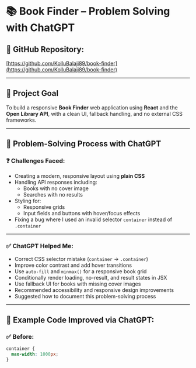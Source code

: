 # 📚 Book Finder – Problem Solving with ChatGPT

## 🔗 GitHub Repository:
[https://github.com/KolluBalaji89/book-finder](https://github.com/KolluBalaji89/book-finder)

---

## 🎯 Project Goal
To build a responsive **Book Finder** web application using **React** and the **Open Library API**, with a clean UI, fallback handling, and no external CSS frameworks.

---

## 🧠 Problem-Solving Process with ChatGPT

### ❓ Challenges Faced:
- Creating a modern, responsive layout using **plain CSS**
- Handling API responses including:
  - Books with no cover image
  - Searches with no results
- Styling for:
  - Responsive grids
  - Input fields and buttons with hover/focus effects
- Fixing a bug where I used an invalid selector `container` instead of `.container`

---

### ✅ ChatGPT Helped Me:
- Correct CSS selector mistake (`container` → `.container`)
- Improve color contrast and add hover transitions
- Use `auto-fill` and `minmax()` for a responsive book grid
- Conditionally render loading, no-result, and result states in JSX
- Use fallback UI for books with missing cover images
- Recommended accessibility and responsive design improvements
- Suggested how to document this problem-solving process

---

## 📘 Example Code Improved via ChatGPT:
### ✅ Before:
```css
container {
  max-width: 1000px;
}
